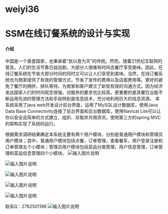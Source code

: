 # weiyi36

# SSM在线订餐系统的设计与实现

#### 介绍
中国是一个美食国家，也秉承着“民以食为天”的传统。然而，随着21世纪互联网的普及，人们的生活节奏日益加剧，大部分人很难有时间去餐厅享受美味。因此，在线订餐系统在节省大部分时间的同时又可以让人们享受到美味。当然，在线订餐系统也为商家提供了有效的管理方式，节省了宣传的费用以及店面费用等。更好的避免了餐厅的拥挤，排队等待。为商家和客户建立了新型有效的沟通方式。因为经济发达国家人们的时间观念很强，对服务的要求也比较高，更重要的是其餐饮业能不断运用先进的管理方法和手段特别是信息技术，充分地利用巨大的信息资源。
本系统采用了java web开发设计前台界面，运用了MySQL设计数据库，使用Java Data Base Connectivity连接了前台界面和后台数据库，使用Navicat Lite可以让你以安全且简单的方式建立、组织、存取并共用资讯，使用第三方的spring MVC的架构实现了系统的运行。

根据需求调研结果确定本系统主要有两个用户模块，分别是普通用户模块和管理员用户模块；其中，普通用户模块包括点餐，订单管理，查看餐车，用户登录注册和订单管理五个小模块；管理员用户模块包括菜品分类管理，用户信息管理，订单管理和菜品信息管理四个小模块。
![输入图片说明](https://images.gitee.com/uploads/images/2020/1128/202857_63534f4a_4865385.png "屏幕截图.png")

![输入图片说明](https://images.gitee.com/uploads/images/2020/1128/202924_af06d1b3_4865385.png "屏幕截图.png")

![输入图片说明](https://images.gitee.com/uploads/images/2020/1128/203012_edfbf304_4865385.png "屏幕截图.png")

![输入图片说明](https://images.gitee.com/uploads/images/2020/1128/202938_751fabb3_4865385.png "屏幕截图.png")

![输入图片说明](https://images.gitee.com/uploads/images/2020/1128/202947_87d7fae2_4865385.png "屏幕截图.png")


联系Q：2762501186
![输入图片说明](https://images.gitee.com/uploads/images/2020/1119/003728_cd598bb9_4865385.jpeg "微信.jpg")
